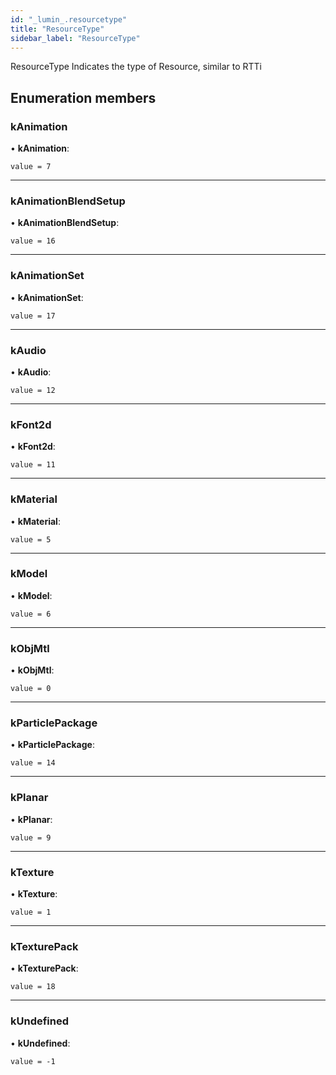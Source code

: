```yaml
---
id: "_lumin_.resourcetype"
title: "ResourceType"
sidebar_label: "ResourceType"
---
```


ResourceType Indicates the type of Resource, similar to RTTi

## Enumeration members

###  kAnimation

• **kAnimation**:

`value = 7`

___

###  kAnimationBlendSetup

• **kAnimationBlendSetup**:

`value = 16`

___

###  kAnimationSet

• **kAnimationSet**:

`value = 17`

___

###  kAudio

• **kAudio**:

`value = 12`

___

###  kFont2d

• **kFont2d**:

`value = 11`

___

###  kMaterial

• **kMaterial**:

`value = 5`

___

###  kModel

• **kModel**:

`value = 6`

___

###  kObjMtl

• **kObjMtl**:

`value = 0`

___

###  kParticlePackage

• **kParticlePackage**:

`value = 14`

___

###  kPlanar

• **kPlanar**:

`value = 9`

___

###  kTexture

• **kTexture**:

`value = 1`

___

###  kTexturePack

• **kTexturePack**:

`value = 18`

___

###  kUndefined

• **kUndefined**:

`value = -1`
